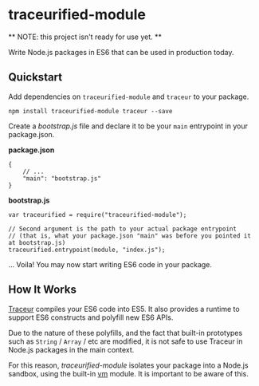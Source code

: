 # traceurified-module

** NOTE: this project isn't ready for use yet. **

Write Node.js packages in ES6 that can be used in production today.

## Quickstart

Add dependencies on `traceurified-module` and `traceur` to your package.

    npm install traceurified-module traceur --save

Create a *bootstrap.js* file and declare it to be your `main` entrypoint in your package.json.

**package.json**

    {
        // ...
        "main": "bootstrap.js"
    }

**bootstrap.js**

    var traceurified = require("traceurified-module");

    // Second argument is the path to your actual package entrypoint
    // (that is, what your package.json "main" was before you pointed it at bootstrap.js)
    traceurified.entrypoint(module, "index.js");

... Voila! You may now start writing ES6 code in your package.

## How It Works

[Traceur](https://github.com/google/traceur) compiles your ES6 code into ES5. It also provides a runtime to support ES6 constructs and polyfill new ES6 APIs.

Due to the nature of these polyfills, and the fact that built-in prototypes such as `String` / `Array` / etc are modified, it is not safe to use Traceur in Node.js packages in the main context.

For this reason, *traceurified-module* isolates your package into a Node.js sandbox, using the built-in [vm](http://nodejs.org/api/vm.html) module. It is important to be aware of this.
